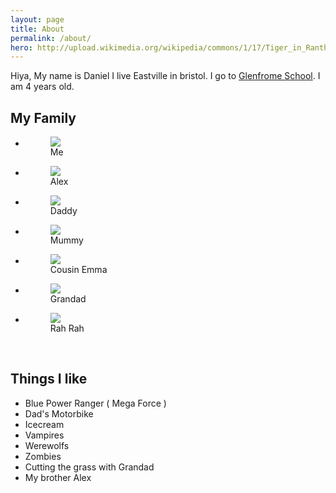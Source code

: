 ```yaml
---
layout: page
title: About
permalink: /about/
hero: http://upload.wikimedia.org/wikipedia/commons/1/17/Tiger_in_Ranthambhore.jpg
---
```


Hiya,
My name is Daniel I live Eastville in bristol. I go to [Glenfrome School](http://glenfromeps.schooljotter.com/). I am 4 years old.

## My Family

<ul class="grid">
  <li>
    <figure>
      <img src="http://distilleryimage11.ak.instagram.com/27e4591aac2111e3a6680e0368da678b_8.jpg">
      <figcaption>Me</figcaption>
    </figure>
  </li>
  <li>
    <figure>
      <img src="http://photos-a.ak.instagram.com/hphotos-ak-xpa1/10246148_1390488011234672_2037671566_n.jpg">
      <figcaption>Alex</figcaption>
    </figure>
  </li>
  <li>
    <figure>
      <img src="http://photos-e.ak.instagram.com/hphotos-ak-xfa1/914725_333162533500844_2093747751_n.jpg">
      <figcaption>Daddy</figcaption>
    </figure>
  </li>
  <li>
    <figure>
      <img src="http://distilleryimage0.ak.instagram.com/32f50994010f11e2b28822000a1c9e1a_7.jpg">
      <figcaption>Mummy</figcaption>
    </figure>
  </li>
  <li>
    <figure>
      <img src="http://photos-a.ak.instagram.com/hphotos-ak-prn/929023_642082839167584_1750791360_n.jpg">
      <figcaption>Cousin Emma</figcaption>
    </figure>
  </li>
  <li>
    <figure>
      <img src="http://distilleryimage8.ak.instagram.com/8389eed202a411e3a21b22000ae913ab_7.jpg">
      <figcaption>Grandad</figcaption>
    </figure>
  </li>
  <li>
    <figure>
      <img src="http://photos-g.ak.instagram.com/hphotos-ak-xfp1/1738025_490598101050966_1345555434_n.jpg">
      <figcaption>Rah Rah</figcaption>
    </figure>
  </li>
</ul>

<br>


## Things I like

- Blue Power Ranger ( Mega Force )
- Dad's Motorbike
- Icecream
- Vampires
- Werewolfs
- Zombies
- Cutting the grass with Grandad
- My brother Alex
